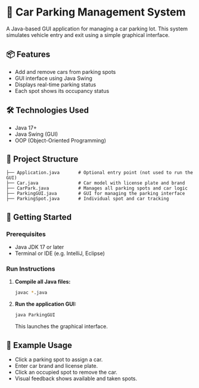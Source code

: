 # 🚗 Car Parking Management System

A Java-based GUI application for managing a car parking lot. This system simulates vehicle entry and exit using a simple graphical interface.

## 📦 Features

* Add and remove cars from parking spots
* GUI interface using Java Swing
* Displays real-time parking status
* Each spot shows its occupancy status

## 🛠️ Technologies Used

* Java 17+
* Java Swing (GUI)
* OOP (Object-Oriented Programming)

## 📁 Project Structure

```
├── Application.java       # Optional entry point (not used to run the GUI)
├── Car.java               # Car model with license plate and brand
├── CarPark.java           # Manages all parking spots and car logic
├── ParkingGUI.java        # GUI for managing the parking interface
├── ParkingSpot.java       # Individual spot and car tracking
```

## 🚀 Getting Started

### Prerequisites

* Java JDK 17 or later
* Terminal or IDE (e.g. IntelliJ, Eclipse)

### Run Instructions

1. **Compile all Java files:**

   ```bash
   javac *.java
   ```

2. **Run the application GUI:**

   ```bash
   java ParkingGUI
   ```

   This launches the graphical interface.

## 🧪 Example Usage

* Click a parking spot to assign a car.
* Enter car brand and license plate.
* Click an occupied spot to remove the car.
* Visual feedback shows available and taken spots.
